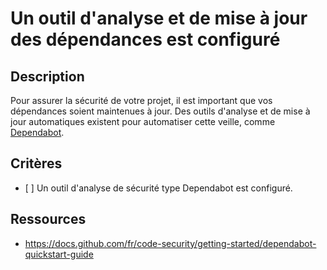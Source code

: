 # Un outil d'analyse et de mise à jour des dépendances est configuré

## Description

Pour assurer la sécurité de votre projet, il est important que vos
dépendances soient maintenues à jour. Des outils d'analyse et de mise à
jour automatiques existent pour automatiser cette veille, comme
[Dependabot](https://github.com/dependabot).

## Critères

 - [ ] Un outil d'analyse de sécurité type Dependabot est configuré.

## Ressources

* https://docs.github.com/fr/code-security/getting-started/dependabot-quickstart-guide
